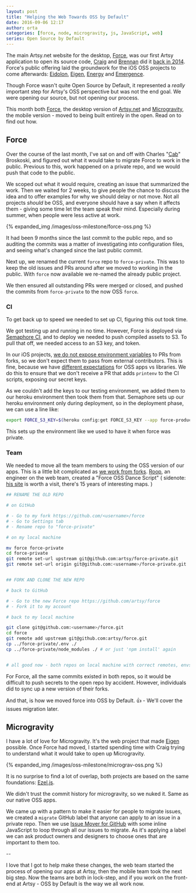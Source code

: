 ```yaml
---
layout: post
title: "Helping the Web Towards OSS by Default"
date: 2016-09-06 12:17
author: orta
categories: [force, node, microgravity, js, JavaScript, web]
series: Open Source by Default
---
```


The main Artsy.net website for the desktop, [Force][force_gh], was our first Artsy application to open its source
code, [Craig][craig] and [Brennan][brennan] did it [back in 2014][force_oss]. Force's public offering laid the
groundwork for the iOS OSS projects to come afterwards: [Eidolon][eidolon_oss], [Eigen][eigen_oss],
[Energy][energy_oss] and [Emergence][emergence_oss].

Though Force wasn't quite Open Source by Default, it represented a _really_ important step for Artsy's OSS
perspective but was not the end goal. We were opening our source, but not opening our process.

This month both [Force][force_gh], the desktop version of [Artsy.net][artsy_net] and [Microgravity][mg_gh], the
mobile version - moved to being built entirely in the open. Read on to find out how.

<!-- more -->

## Force

Over the course of the last month, I've sat on and off with Charles "[Cab][cab]" Broskoski, and figured out what it
would take to migrate Force to work in the public. Previous to this, work happened on a private repo, and we would
push that code to the public.

We scoped out what it would require, creating an issue that summarized the work. Then we waited for 2 weeks, to
give people the chance to discuss the idea and to offer examples for why we should delay or not move. Not all
projects _should_ be OSS, and everyone should have a say when it affects them - giving some time let the team speak
their mind. Especially during summer, when people were less active at work.

{% expanded_img /images/oss-milestone/force-oss.png %}

It had been 9 months since the last commit to the public repo, and so auditing the commits was a matter of
investigating into configuration files, and seeing what's changed since the last public commit.

Next up, we renamed the current `force` repo to `force-private`. This was to keep the old issues and PRs around
after we moved to working in the public. With `force` now available we re-named the already public project.

We then ensured all outstanding PRs were merged or closed, and pushed the commits from `force-private` to the now
OSS `force`.

### CI

To get back up to speed we needed to set up CI, figuring this out took time.

We got testing up and running in no time. However, Force is deployed via [Semaphore CI][semaphore], and to deploy
we needed to push compiled assets to S3. To pull that off, we needed access to an S3 key, and token.

In our iOS projects, [we do not expose environment variables][eidolon_pr] to PRs from forks, so we don't expect
them to pass from external contributors. This is fine, because we have [different expectations][oss_expectations]
for OSS apps vs libraries. We do this to ensure that we don't receive a PR that adds `printenv` to the CI scripts,
exposing our secret keys.

As we couldn't add the keys to our testing environment, we added them to our heroku environment then took them from
that. Semaphore sets up our heroku environment only during deployment, so in the deployment phase, we can use a
line like:

```sh
export FORCE_S3_KEY=$(heroku config:get FORCE_S3_KEY --app force-production)
```

This sets up the environment like we used to have it when force was private.

### Team

We needed to move all the team members to using the OSS version of our apps. This is a little bit complicated as
[we work from forks][forks]. [Roop][roop], an engineer on the web team, created a "Force OSS Dance Script" (
sidenote: [his site][roop] is worth a visit, there's 15 years of interesting maps. )

```sh
## RENAME THE OLD REPO

# on GitHub

# - Go to my fork https://github.com/<username>/force
# - Go to Settings tab
# - Rename repo to "force-private"

# on my local machine

mv force force-private
cd force-private
git remote set-url upstream git@github.com:artsy/force-private.git
git remote set-url origin git@github.com:<username>/force-private.git


## FORK AND CLONE THE NEW REPO

# back to GitHub

# - Go to the new Force repo https://github.com/artsy/force
# - Fork it to my account

# back to my local machine

git clone git@github.com:<username>/force.git
cd force
git remote add upstream git@github.com:artsy/force.git
cp ../force-private/.env ./
cp ../force-private/node_modules ./ # or just 'npm install' again


# all good now - both repos on local machine with correct remotes, envs, deps
```

For Force, all the same commits existed in both repos, so it would be difficult to push secrets to the open repo by
accident. However, individuals did to sync up a new version of their forks.

And that, is how we moved force into OSS by Default. :+1: - We'll cover the issues migration later.

## Microgravity

I have a lot of love for Microgravity. It's the web project that made [Eigen][eigen_tag] possible. Once Force had
moved, I started spending time with Craig trying to understand what it would take to open up Microgravity.

{% expanded_img /images/oss-milestone/micrograv-oss.png %}

It is no surprise to find a lot of overlap, both projects are based on the same foundations: [Ezel.js][ezel].

We didn't trust the commit history for microgravity, so we nuked it. Same as our native OSS apps.

We came up with a pattern to make it easier for people to migrate issues, we created a `migrate` GitHub label that
anyone can apply to an issue in a private repo. Then we use [Issue Mover for GitHub][issue_mover] with some inline
JavaScript to loop through all our issues to migrate. As it's applying a label we can ask product owners and
designers to choose ones that are important to them too.

--

I love that I got to help make these changes, the web team started the process of opening our apps at Artsy, then
the mobile team took the next big step. Now the teams are both in lock-step, and if you work on the front-end at
Artsy - OSS by Default is the way we all work now.

[brennan]: http://artsy.github.io/author/brennan
[craig]: http://artsy.github.io/author/craig
[cab]: http://charlesbroskoski.com/_/
[force_oss]: /blog/2014/09/05/we-open-sourced-our-isomorphic-javascript-website/
[eidolon_oss]: /blog/2014/11/13/eidolon-retrospective/
[eigen_oss]: /blog/2015/04/28/how-we-open-sourced-eigen/
[energy_oss]: /blog/2015/08/06/open-sourcing-energy/
[emergence_oss]: /blog/2015/11/05/Emergence-Code-Review/
[force_gh]: https://github.com/artsy/force
[mg_gh]: https://github.com/artsy/microgravity
[semaphore]: https://semaphoreci.com/
[eidolon_pr]: https://github.com/artsy/eidolon/pull/607
[oss_expectations]: http://artsy.github.io/blog/2016/01/13/OSS-Expectations/
[force_deploy]: https://github.com/artsy/force/blob/40741bfbff48f6851749eb9c3e5014b0702c8402/Makefile#L79
[forks]: /blog/2012/01/29/how-art-dot-sy-uses-github-to-build-art-dot-sy/
[roop]: http://www.anandarooproy.com/portfolio
[eigen_tag]: /blog/2015/04/28/how-we-open-sourced-eigen/
[ezel]: https://github.com/artsy/ezel
[issue_mover]: https://github-issue-mover.appspot.com
[artsy_net]: https://www.artsy.net/
